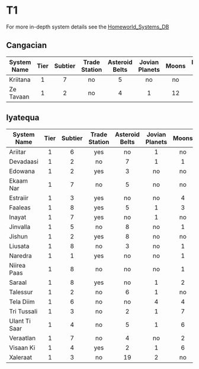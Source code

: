 # T1

For more in-depth system details see the
[Homeworld_Systems_DB](https://discord.com/channels/855174814108483605/1083774651454455818/1104330056119095346)

## Cangacian

|System Name|Tier |Subtier|Trade Station|Asteroid Belts|Jovian Planets|Moons|Hyperjump Strength|
|-----------|:---:|:-----:|:-----------:|:------------:|:------------:|:---:|:----------------:|
|Kriitana   |1    |7      |no           |5             |no            |no   |32                |
|Ze Tavaan  |1    |2      |no           |4             |1             |12   |31                |

## Iyatequa

|System Name  |Tier |Subtier|Trade Station|Asteroid Belts|Jovian Planets|Moons|Hyperjump Strength|
|-------------|:---:|:-----:|:-----------:|:------------:|:------------:|:---:|:----------------:|
|Ariitar      |1    |6      |yes          |no            |1             |no   |30                |
|Devadaasi    |1    |2      |no           |7             |1             |1    |30                |
|Edowana      |1    |2      |yes          |3             |no            |no   |50                |
|Ekaam Nar    |1    |7      |no           |5             |no            |no   |30                |
|Estraiir     |1    |3      |yes          |no            |no            |4    |30                |
|Faaleas      |1    |8      |yes          |5             |1             |3    |33                |
|Inayat       |1    |7      |yes          |no            |1             |no   |30                |
|Jinvalla     |1    |5      |no           |8             |no            |1    |32                |
|Jishun       |1    |2      |yes          |8             |no            |no   |30                |
|Liusata      |1    |8      |no           |3             |no            |1    |31                |
|Naredra      |1    |1      |yes          |no            |no            |1    |30                |
|Niirea Paas  |1    |8      |no           |no            |no            |1    |30                |
|Saraal       |1    |8      |yes          |no            |1             |2    |30                |
|Talessur     |1    |2      |no           |6             |1             |no   |34                |
|Tela Diim    |1    |6      |no           |no            |4             |4    |30                |
|Tri Tussali  |1    |3      |no           |2             |1             |7    |30                |
|Ulant Ti Saar|1    |4      |no           |5             |1             |6    |33                |
|Veraatlan    |1    |7      |no           |4             |no            |2    |37                |
|Visaan Ki    |1    |4      |yes          |2             |1             |6    |38                |
|Xaleraat     |1    |3      |no           |19            |2             |no   |31                |
